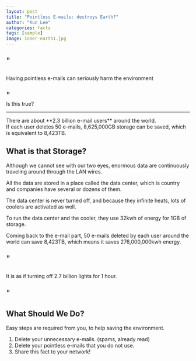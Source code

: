 ```yaml
---
layout: post
title: "Pointless E-mails: destroys Earth?"
author: "Kun Lee"
categories: facts
tags: [sample]
image: inner-earth1.jpg
---
```


<p style="font-size: 24;">"</p> 
Having pointless e-mails can seriously harm the environment 
<p style="font-size: 24; margin-bottom:0;">"</p>

<p style="margin-top: 0;">Is this true?</p>

---

<p style="margin-bottom: 0;">There are about **2.3 billion e-mail users** around the world.</p>

<p style="margin-top: 0;">If each user deletes 50 e-mails, 8,625,000GB storage can be saved, which is equivalent to 8,423TB.</p>

## What is that Storage?

<p>Although we cannot see with our two eyes, enormous data are continuously traveling around through the LAN wires.</p>

<p style="margin-bottom: 0; margin-top: 0;">All the data are stored in a place called the data center, which is country and companies have several or dozens of them.</p>

<p>The data center is never turned off, and because they infinite heats, lots of coolers are activated as well.</p>

To run the data center and the cooler, they use 32kwh of energy for 1GB of storage.

<p style="margin-bottom: 0;">Coming back to the e-mail part, 50 e-mails deleted by each user around the world can save 8,423TB, which means it saves 276,000,000kwh energy.</p>

<p style="font-size: 24;">"</p>
It is as if turning off 2.7 billion lights for 1 hour.
<p style="font-size: 24; margin-bottom:0;">"</p>

## What Should We Do?

Easy steps are required from you, to help saving the environment.

1. Delete your unnecessary e-mails. (spams, already read)
2. Delete your pointless e-mails that you do not use.
3. Share this fact to your network!
